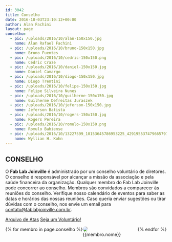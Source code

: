```yaml
---
id: 3042
title: Conselho
date: 2016-10-03T23:10:12+00:00
author: Alan Fachini
layout: page
conselho:
  - pic: /uploads/2016/10/alan-150x150.jpg
    nome: Alan Rafael Fachini
  - pic: /uploads/2016/10/bruno-150x150.jpg
    nome: Bruno Fuentes
  - pic: /uploads/2016/10/cedric-150x150.png
    nome: Cédric Craze
  - pic: /uploads/2016/10/daniel-150x150.jpg
    nome: Daniel Camargo
  - pic: /uploads/2016/10/diogo-150x150.jpg
    nome: Diogo Trentini
  - pic: /uploads/2016/10/felipe-150x150.jpg
    nome: Felipe Silveira Nunes
  - pic: /uploads/2016/10/guilherme-150x150.jpg
    nome: Guilherme Defreitas Juraszek
  - pic: /uploads/2016/10/jeferson-150x150.jpg
    nome: Jeferson Batista
  - pic: /uploads/2016/10/rogers-150x150.jpg
    nome: Rogers Pereira
  - pic: /uploads/2016/10/romulo-150x150.png
    nome: Romulo Bahiense
  - pic: /uploads/2016/10/13227599_10153645786953225_429195537479665797_o-150x150.jpg
    nome: Wyllian H. Kohn
---
```


## CONSELHO

O **Fab Lab Joinville** é administrado por um conselho voluntário de diretores. O
conselho é responsável por alcançar a missão da associação e pela saúde
financeira da organização. Qualquer membro do Fab Lab Joinville pode concorrer
ao conselho. Membros são convidados a comparecer às reuniões do conselho.
Verifique nosso calendário de eventos para saber as datas e horários das nossas
reuniões. Caso queria enviar sugestões ou tirar dúvidas com o conselho, nos
envie um email para <contato@fablabjoinville.com.br>.

<a href="//bit.ly/fablabjoinville-atas" class="btn btn-primary">Arquivo de Atas</a>
<a href="mailto:contato@fablabjoinville" class="btn btn-primary">Seja um Voluntário!</a>

<div class="conselho-membros" style="display: flex; flex-wrap: wrap; max-width: 800px">
{% for membro in page.conselho %}
    <div style="flex: 1">
        <img style="border-radius: 50%" src="{{site.baseurl}}{{membro.pic}}"><br>
        {{membro.nome}}
    </div>
{% endfor %}
</div>
